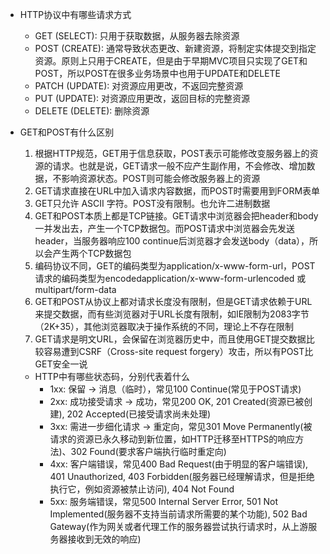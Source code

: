 - HTTP协议中有哪些请求方式
  - GET (SELECT): 只用于获取数据，从服务器去除资源
  - POST (CREATE): 通常导致状态更改、新建资源，将制定实体提交到指定资源。原则上只用于CREATE，但是由于早期MVC项目只实现了GET和POST，所以POST在很多业务场景中也用于UPDATE和DELETE
  - PATCH (UPDATE): 对资源应用更改，不返回完整资源
  - PUT (UPDATE): 对资源应用更改，返回目标的完整资源
  - DELETE (DELETE): 删除资源

- GET和POST有什么区别
  1. 根据HTTP规范，GET用于信息获取，POST表示可能修改变服务器上的资源的请求。也就是说，GET请求一般不应产生副作用，不会修改、增加数据，不影响资源状态。POST则可能会修改服务器上的资源
  2. GET请求直接在URL中加入请求内容数据，而POST时需要用到FORM表单
  3. GET只允许 ASCII 字符。POST没有限制。也允许二进制数据
  4. GET和POST本质上都是TCP链接。GET请求中浏览器会把header和body一并发出去，产生一个TCP数据包。而POST请求中浏览器会先发送header，当服务器响应100 continue后浏览器才会发送body（data），所以会产生两个TCP数据包
  5. 编码协议不同，GET的编码类型为application/x-www-form-url，POST请求的编码类型为encodedapplication/x-www-form-urlencoded 或 multipart/form-data
  6. GET和POST从协议上都对请求长度没有限制，但是GET请求依赖于URL来提交数据，而有些浏览器对于URL长度有限制，如IE限制为2083字节（2K+35），其他浏览器取决于操作系统的不同，理论上不存在限制
  7. GET请求是明文URL，会保留在浏览器历史中，而且使用GET提交数据比较容易遭到CSRF（Cross-site request forgery）攻击，所以有POST比GET安全一说

  - HTTP中有哪些状态码，分别代表着什么
    - 1xx: 保留 -> 消息（临时），常见100 Continue(常见于POST请求)
    - 2xx: 成功接受请求 -> 成功，常见200 OK, 201 Created(资源已被创建), 202 Accepted(已接受请求尚未处理)
    - 3xx: 需进一步细化请求 -> 重定向，常见301 Move Permanently(被请求的资源已永久移动到新位置，如HTTP迁移至HTTPS的响应方法)、302 Found(要求客户端执行临时重定向)
    - 4xx: 客户端错误，常见400 Bad Request(由于明显的客户端错误), 401 Unauthorized, 403 Forbidden(服务器已经理解请求，但是拒绝执行它，例如资源被禁止访问), 404 Not Found
    - 5xx: 服务端错误，常见500 Internal Server Error, 501 Not Implemented(服务器不支持当前请求所需要的某个功能), 502 Bad Gateway(作为网关或者代理工作的服务器尝试执行请求时，从上游服务器接收到无效的响应)